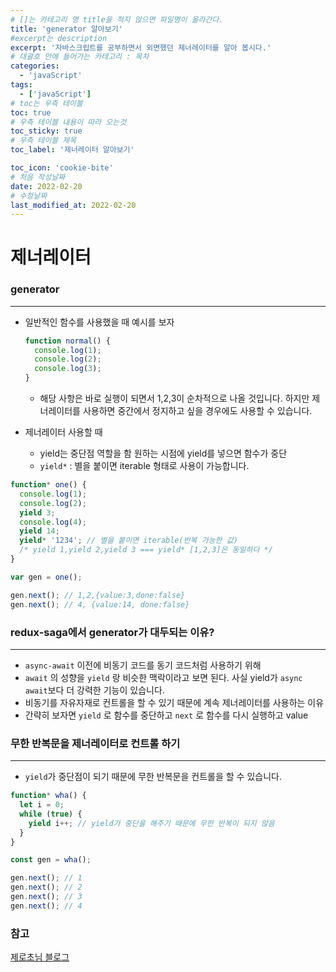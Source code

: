 ```yaml
---
# []는 카테고리 명 title을 적지 않으면 파일명이 올라간다.
title: 'generator 알아보기'
#excerpt는 description
excerpt: '자바스크립트를 공부하면서 외면했던 제너레이터를 알아 봅시다.'
# 대괄호 안에 들어가는 카테고리 : 목차
categories:
  - 'javaScript'
tags:
  - ['javaScript']
# toc는 우측 테이블
toc: true
# 우측 테이블 내용이 따라 오는것
toc_sticky: true
# 우측 테이블 제목
toc_label: '제너레이터 알아보기'

toc_icon: 'cookie-bite'
# 처음 작성날짜
date: 2022-02-20
# 수정날짜
last_modified_at: 2022-02-20
---
```


# 제너레이터

### generator

---

- 일반적인 함수를 사용했을 때 예시를 보자
  ```jsx
  function normal() {
    console.log(1);
    console.log(2);
    console.log(3);
  }
  ```
  - 해당 사항은 바로 실행이 되면서 1,2,3이 순차적으로 나올 것입니다. 하지만 제너레이터를 사용하면 중간에서 정지하고 싶을 경우에도 사용할 수 있습니다.
- 제너레이터 사용할 때

  - yield는 중단점 역할을 함 원하는 시점에 yield를 넣으면 함수가 중단
  - `yield*` : 별을 붙이면 iterable 형태로 사용이 가능합니다.

```jsx
function* one() {
  console.log(1);
  console.log(2);
  yield 3;
  console.log(4);
  yield 14;
  yield* '1234'; // 별을 붙이면 iterable(반복 가능한 값)
  /* yield 1,yield 2,yield 3 === yield* [1,2,3]은 동일하다 */
}

var gen = one();

gen.next(); // 1,2,{value:3,done:false}
gen.next(); // 4, {value:14, done:false}
```

### redux-saga에서 generator가 대두되는 이유?

---

- `async-await` 이전에 비동기 코드를 동기 코드처럼 사용하기 위해
- `await` 의 성향을 `yield` 랑 비슷한 맥락이라고 보면 된다. 사실 yield가 `async` `await`보다 더 강력한 기능이 있습니다.
- 비동기를 자유자재로 컨트롤을 할 수 있기 때문에 계속 제너레이터를 사용하는 이유
- 간략히 보자면 `yield` 로 함수를 중단하고 `next` 로 함수를 다시 실행하고 value

### 무한 반복문을 제너레이터로 컨트롤 하기

---

- `yield`가 중단점이 되기 때문에 무한 반복문을 컨트롤을 할 수 있습니다.

```jsx
function* wha() {
  let i = 0;
  while (true) {
    yield i++; // yield가 중단을 해주기 때문에 무한 반복이 되지 않음
  }
}

const gen = wha();

gen.next(); // 1
gen.next(); // 2
gen.next(); // 3
gen.next(); // 4
```

### 참고

[제로초님 블로그](https://www.zerocho.com/category/ECMAScript/post/579b34e3062e76a002648af5)
